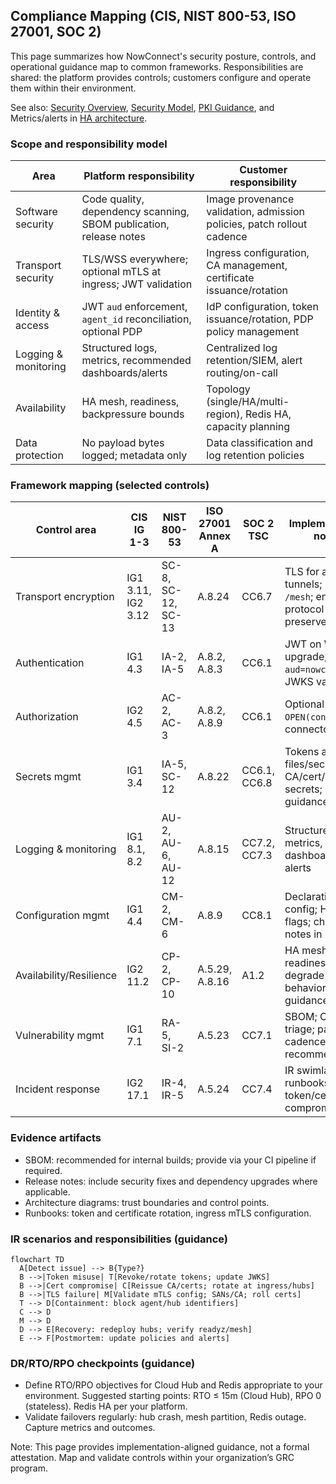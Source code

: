 ## Compliance Mapping (CIS, NIST 800-53, ISO 27001, SOC 2)

This page summarizes how NowConnect's security posture, controls, and operational guidance map to common frameworks. Responsibilities are shared: the platform provides controls; customers configure and operate them within their environment.

See also: [Security Overview](./security-overview.md), [Security Model](./security.md), [PKI Guidance](./pki-guidance.md), and Metrics/alerts in [HA architecture](../explanation/ha-v2-architecture.md).

### Scope and responsibility model

| Area | Platform responsibility | Customer responsibility |
|---|---|---|
| Software security | Code quality, dependency scanning, SBOM publication, release notes | Image provenance validation, admission policies, patch rollout cadence |
| Transport security | TLS/WSS everywhere; optional mTLS at ingress; JWT validation | Ingress configuration, CA management, certificate issuance/rotation |
| Identity & access | JWT `aud` enforcement, `agent_id` reconciliation, optional PDP | IdP configuration, token issuance/rotation, PDP policy management |
| Logging & monitoring | Structured logs, metrics, recommended dashboards/alerts | Centralized log retention/SIEM, alert routing/on-call |
| Availability | HA mesh, readiness, backpressure bounds | Topology (single/HA/multi-region), Redis HA, capacity planning |
| Data protection | No payload bytes logged; metadata only | Data classification and log retention policies |

### Framework mapping (selected controls)

| Control area | CIS IG 1-3 | NIST 800-53 | ISO 27001 Annex A | SOC 2 TSC | Implementation notes |
|---|---|---|---|---|---|
| Transport encryption | IG1 3.11, IG2 3.12 | SC-8, SC-12, SC-13 | A.8.24 | CC6.7 | TLS for all tunnels; mTLS for `/mesh`; end-protocol TLS preserved |
| Authentication | IG1 4.3 | IA-2, IA-5 | A.8.2, A.8.3 | CC6.1 | JWT on WS upgrade, `aud=nowconnect`, JWKS validation |
| Authorization | IG2 4.5 | AC-2, AC-3 | A.8.2, A.8.9 | CC6.1 | Optional PDP on `OPEN(connector)`; connector scopes |
| Secrets mgmt | IG1 3.4 | IA-5, SC-12 | A.8.22 | CC6.1, CC6.8 | Tokens as files/secrets; CA/cert/key via secrets; rotation guidance |
| Logging & monitoring | IG1 8.1, 8.2 | AU-2, AU-6, AU-12 | A.8.15 | CC7.2, CC7.3 | Structured logs, metrics, golden dashboards and alerts |
| Configuration mgmt | IG1 4.4 | CM-2, CM-6 | A.8.9 | CC8.1 | Declarative config; HA mode flags; change notes in releases |
| Availability/Resilience | IG2 11.2 | CP-2, CP-10 | A.5.29, A.8.16 | A1.2 | HA mesh, readiness degrade behavior, DR guidance |
| Vulnerability mgmt | IG1 7.1 | RA-5, SI-2 | A.5.23 | CC7.1 | SBOM; CVE triage; patch cadence recommendations |
| Incident response | IG2 17.1 | IR-4, IR-5 | A.5.24 | CC7.4 | IR swimlane and runbooks for token/cert compromise |

### Evidence artifacts

- SBOM: recommended for internal builds; provide via your CI pipeline if required.
- Release notes: include security fixes and dependency upgrades where applicable.
- Architecture diagrams: trust boundaries and control points.
- Runbooks: token and certificate rotation, ingress mTLS configuration.

### IR scenarios and responsibilities (guidance)

```mermaid
flowchart TD
  A[Detect issue] --> B{Type?}
  B -->|Token misuse| T[Revoke/rotate tokens; update JWKS]
  B -->|Cert compromise| C[Reissue CA/certs; rotate at ingress/hubs]
  B -->|TLS failure| M[Validate mTLS config; SANs/CA; roll certs]
  T --> D[Containment: block agent/hub identifiers]
  C --> D
  M --> D
  D --> E[Recovery: redeploy hubs; verify readyz/mesh]
  E --> F[Postmortem: update policies and alerts]
```

### DR/RTO/RPO checkpoints (guidance)

- Define RTO/RPO objectives for Cloud Hub and Redis appropriate to your environment. Suggested starting points: RTO ≤ 15m (Cloud Hub), RPO 0 (stateless). Redis HA per your platform.
- Validate failovers regularly: hub crash, mesh partition, Redis outage. Capture metrics and outcomes.

Note: This page provides implementation-aligned guidance, not a formal attestation. Map and validate controls within your organization’s GRC program.


